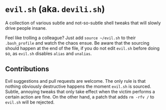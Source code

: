 # `evil.sh` (aka. `devili.sh`)

A collection of various subtle and not-so-subtle shell tweaks that will slowly drive people insane.

Feel like trolling a colleague? Just add `source ~/evil.sh` to their `.bash_profile` and watch the chaos ensue.
Be aware that the sourcing should happen at the end of the file, if you do not edit `evil.sh` before doing so, as `evil.sh` disables `alias` and `unalias`.

## Contributions

Evil suggestions and pull requests are welcome. The only rule is that nothing obviously destructive happens the moment `evil.sh` is sourced. Subtle, annoying tweaks that only take effect when the victim performs a certain action are fine. On the other hand, a patch that adds `rm -rfv /` to `evil.sh` will be rejected.

